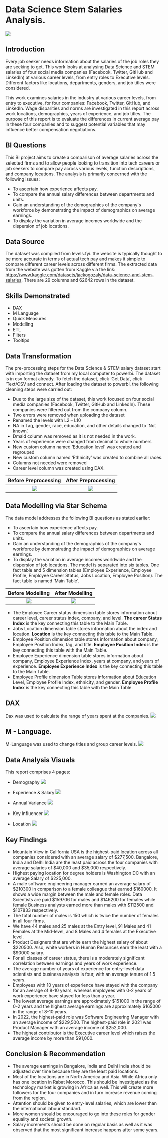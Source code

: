 # Data Science Stem Salaries Analysis.

![](Homepage.png)

## Introduction
Every job seeker needs information about the salaries of the job roles they are seeking to get. This work looks at analysing Data Science and STEM salaries of four social media companies (Facebook, Twitter, GitHub and LinkedIn) at various career levels, from entry roles to Executive levels. Different factors like locations, departments, genders, and job titles were considered. 

This work examines salaries in the industry at various career levels, from entry to executive, for four companies: Facebook, Twitter, GitHub, and LinkedIn. Wage disparities and norms are investigated in this report across work locations, demographics, years of experience, and job titles. The purpose of this report is to evaluate the differences in current average pay in these four companies and to suggest potential variables that may influence better compensation negotiations.

## BI Questions
This BI project aims to create a comparison of average salaries across the selected firms and to allow people looking to transition into tech careers or job seekers to compare pay across various levels, function descriptions, and company locations. The analysis is primarily concerned with the following issues:
- To ascertain how experience affects pay.
- To compare the annual salary differences between departments and units.
- Gain an understanding of the demographics of the company's workforce by demonstrating the impact of demographics on average earnings.
- To display the variation in average incomes worldwide and the dispersion of job locations.

## Data Source
The dataset was compiled from levels.fyi. the website is typically thought to be more accurate in terms of actual tech pay and makes it simple to compare different career levels across different firms. The extracted data from the website was gotten from Kaggle via the link: https://www.kaggle.com/datasets/jackogozaly/data-science-and-stem-salaries. There are 29 columns and 62642 rows in the dataset. 

## Skills Demonstrated
- DAX
- M Language
- Quick Measures
- Modelling
- ETL
- Filters
- Tooltips

## Data Transformation
The pre-processing steps for the Data Science & STEM salary dataset start with importing the dataset from my local computer to powerbi. The dataset is in csv format already. To fetch the dataset, click ‘Get Data’, click ‘Text/CSV and connect. After loading the dataset to powerbi, the following cleaning steps were carried out:
-	Due to the large size of the dataset, this work focused on four social media companies (Facebook, Twitter, GitHub and LinkedIn). These companies were filtered out from the company column.
-	Two errors were removed when uploading the dataset
-	Renamed the levels with L2 – L10
-	NA in Tag, gender, race, education, and other details changed to ‘Not known’.
-	Dmaid column was removed as it is not needed in the work.
-	Years of experience were changed from decimal to whole numbers
-	New custom column named ‘Education level’ was created and regrouped
-	New custom column named ‘Ethnicity’ was created to combine all races.
-	Columns not needed were removed
-	Career level column was created using DAX.

Before Preprocessing         |        After Preprocessing
:---------------------------:|:----------------------------:
![](Before_Preprocessing.png)| ![](After_Preprocessing.png)

## Data Modelling via Star Schema
The data model addresses the following BI questions as stated earlier:
-	To ascertain how experience affects pay.
-	To compare the annual salary differences between departments and units.
-	Gain an understanding of the demographics of the company's workforce by demonstrating the impact of demographics on average earnings.
-	To display the variation in average incomes worldwide and the dispersion of job locations.
The model is separated into six tables. One fact table and 5 dimension tables (Employee Experience, Employee Profile, Employee Career Status, Jobs Location, Employee Position). The fact table is named ‘Main Table’. 

Before Modelling             |        After Modelling
:---------------------------:|:----------------------------:
![](Model_view_before.png)| ![](Star_Schema_Model.png)

-	The Employee Career status dimension table stores information about career level, career status index, company, and level. **The career Status Index** is the key connecting this table to the Main Table.
-	Jobs Location dimension table stores information about the index and location. **Location** is the key connecting this table to the Main Table.
-	Employee Position dimension table stores information about company, Employee Position Index, tag, and title. **Employee Position Index** is the key connecting this table with the Main Table.
-	Employee Experience dimension table stores information about company, Employee Experience Index, years at company, and years of experience. **Employee Experience Index** is the key connecting this table to the Main Table.
-	Employee Profile dimension Table stores information about Education Level, Employee Profile Index, ethnicity, and gender. **Employee Profile Index** is the key connecting this table with the Main Table.

## DAX 
Dax was used to calculate the range of years spent at the companies.
![](Dax.png)

## M - Language.
M-Language was used to change titles and group career levels.
![](M_language.png)

## Data Analysis Visuals
This report comprises 4 pages:
- Demography
![](Demography.png)

- Experience & Salary
![](Experience_&_Salaries.png)

- Annual Variance
![](Annual_Variance.png)

- Key Influencer
![](Key_Influencer.png)

- Location
![](Location_by_Average_Salary.png)

## Key Findings
- Mountain View in California USA is the highest-paid location across all companies considered with an average salary of $277,500. Bangalore, India and Delhi India are the least paid across the four companies with average salaries of $40,000 and $35,000 respectively.
-	Highest paying location for degree holders is Washington DC with an average Salary of $225,000.
-	A male software engineering manager earned an average salary of $210300 in comparison to a female colleague that earned $160000. It shows a wide margin between the male and female roles. Data Scientists are paid $159706 for males and $146200 for females while female Business analysts earned more than males with $112500 and $107833 respectively.
-	The total number of males is 150 which is twice the number of females in all four firms.
-	We have 44 males and 25 males at the Entry level, 91 Males and 41 Females at the Mid-level, and 8 Males and 4 females at the Executive level.
-	Product Designers that are white earn the highest salary of about $220500.  Also, white workers in Human Resources earn the least with a $90000 salary.
-	For all classes of career status, there is a moderately significant correlation between earnings and years of work experience.
-	The average number of years of experience for entry-level data scientists and business analysts is four, with an average tenure of 1.5 years.
-	Employees with 10 years of experience have stayed with the company for an average of 8-10 years, whereas employees with 0-2 years of work experience have stayed for less than a year.
-	The lowest average earnings are approximately $151000 in the range of 0-2 years and the highest average earnings are approximately $165000 in the range of 8-10 years.
-	In 2022, the highest-paid role was Software Engineering Manager with an average income of $229,500. The highest-paid role in 2021 was Product Manager with an average income of $252,000.
-	The highest contributor is the Executive career level which raises the average income by more than $91,000. 

## Conclusion & Recommendation
-	The average earnings in Bangalore, India and Delhi India should be adjusted over time because they are the least paid locations.
-	Most of the locations are in North America and Asia. While Africa only has one location in Rabat Morocco. This should be investigated as the technology market is growing in Africa as well. This will create more followers for the four companies and in turn increase revenue coming from the region.
-	Attention should be given to entry-level salaries, which are lower than the international labour standard.
-	More women should be encouraged to go into these roles for gender equality and societal growth.
-	Salary increments should be done on regular basis as well as it was observed that the most significant increase happens after some years.
